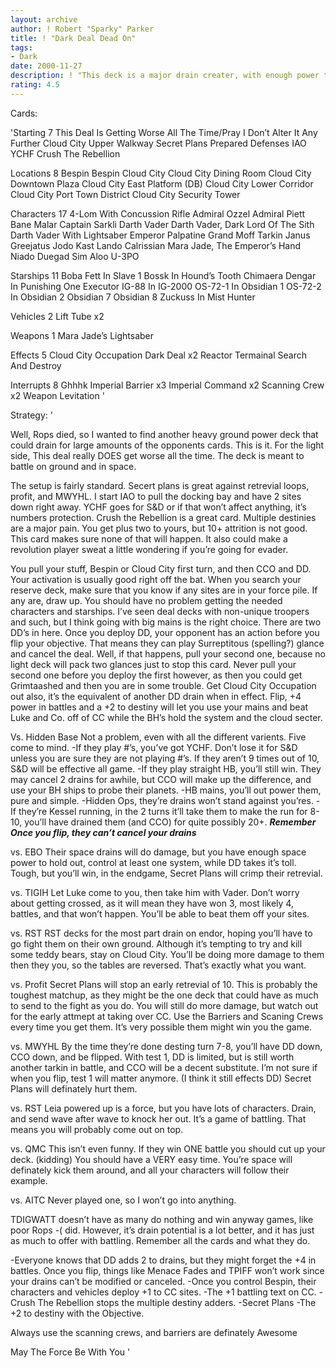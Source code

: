 ```yaml
---
layout: archive
author: ! Robert "Sparky" Parker
title: ! "Dark Deal Dead On"
tags:
- Dark
date: 2000-11-27
description: ! "This deck is a major drain creater, with enough power to battle anything off its territory."
rating: 4.5
---
```

Cards: 

'Starting 7
This Deal Is Getting Worse All The Time/Pray I Don’t Alter It Any Further
Cloud City Upper Walkway
Secret Plans
Prepared Defenses
IAO
YCHF
Crush The Rebellion

Locations 8
Bespin
Bespin Cloud City
Cloud City Dining Room
Cloud City Downtown Plaza
Cloud City East Platform (DB)
Cloud City Lower Corridor
Cloud City Port Town District
Cloud City Security Tower

Characters 17
4-Lom With Concussion Rifle
Admiral Ozzel
Admiral Piett
Bane Malar
Captain Sarkli
Darth Vader
Darth Vader, Dark Lord Of The Sith
Darth Vader With Lightsaber
Emperor Palpatine
Grand Moff Tarkin
Janus Greejatus
Jodo Kast
Lando Calrissian
Mara Jade, The Emperor’s Hand
Niado Duegad
Sim Aloo
U-3PO

Starships 11
Boba Fett In Slave 1
Bossk In Hound’s Tooth
Chimaera
Dengar In Punishing One
Executor
IG-88 In IG-2000
OS-72-1 In Obsidian 1
OS-72-2 In Obsidian 2
Obsidian 7
Obsidian 8
Zuckuss In Mist Hunter

Vehicles 2
Lift Tube x2

Weapons 1
Mara Jade’s Lightsaber

Effects 5
Cloud City Occupation
Dark Deal x2
Reactor Termainal
Search And Destroy

Interrupts 8
Ghhhk
Imperial Barrier x3
Imperial Command x2
Scanning Crew x2
Weapon Levitation '

Strategy: '

Well, Rops died, so I wanted to find another heavy ground power deck that could drain for large amounts of the opponents cards.  This is it.  For the light side, This deal really DOES get worse all the time.  The deck is meant to battle on ground and in space.

The setup is fairly standard.  Secert plans is great against retrevial loops, profit, and MWYHL.  I start IAO to pull the docking bay and have 2 sites down right away.  YCHF goes for S&D or if that won’t affect anything, it’s numbers protection.  Crush the Rebellion is a great card.  Multiple destinies are a major pain.  You get plus two to yours, but 10+ attrition is not good.	This card makes sure none of that will happen.	It also could make a revolution player sweat a little wondering if you’re going for evader.

You pull your stuff, Bespin or Cloud City first turn, and then CCO and DD.  Your activation is usually good right off the bat.	When you search your reserve deck, make sure that you know if any sites are in your force pile.  If any are, draw up.  You should have no problem getting the needed characters and starships.	I’ve seen deal decks with non-unique troopers and such, but I think going with big mains is the right choice.  There are two DD’s in here.  Once you deploy DD, your opponent has an action before you flip your objective.  That means they can play Surreptitous (spelling?) glance and cancel the deal.  Well, if that happens, pull your second one, because no light deck will pack two glances just to stop this card.	Never pull your second one before you deploy the first however, as then you could get Grimtaashed and then you are in some trouble.  Get Cloud City Occupation out also, it’s the equivalent of another DD drain when in effect.  Flip, +4 power in battles and a +2 to destiny will let you use your mains and beat Luke and Co. off of CC while the BH’s hold the system and the cloud secter.

Vs. Hidden Base
Not a problem, even with all the different varients.  Five come to mind.
-If they play #’s, you’ve got YCHF.  Don’t lose it for S&D unless you are sure they are not playing #’s.  If they aren’t 9 times out of 10, S&D will be effective all game.
-If they play straight HB, you’ll still win.  They may cancel 2 drains for awhile, but CCO will make up the difference, and use your BH ships to probe their planets.
-HB mains, you’ll out power them, pure and simple.
-Hidden Ops, they’re drains won’t stand against you’res.
-If they’re Kessel running, in the 2 turns it’ll take them to make the run for 8-10, you’ll have drained them (and CCO) for quite possibly 20+.
***Remember  Once you flip, they can’t cancel your drains***

vs. EBO Their space drains will do damage, but you have enough space power to hold out, control at least one system, while DD takes it’s toll.  Tough, but you’ll win, in the endgame, Secret Plans will crimp their retrevial.

vs. TIGIH Let Luke come to you, then take him with Vader.  Don’t worry about getting crossed, as it will mean they have won 3, most likely 4, battles, and that won’t happen.  You’ll be able to beat them off your sites.

vs. RST RST decks for the most part drain on endor, hoping you’ll have to go fight them on their own ground.  Although it’s tempting to try and kill some teddy bears, stay on Cloud City.  You’ll be doing more damage to them then they you, so the tables are reversed.  That’s exactly what you want.

vs. Profit Secret Plans will stop an early retrevial of 10.  This is probably the toughest matchup, as they might be the one deck that could have as much to send to the fight as you do.  You will still do more damage, but watch out for the early attmept at taking over CC.  Use the Barriers and Scaning Crews every time you get them.	It’s very possible them might win you the game.

vs. MWYHL By the time they’re done desting turn 7-8, you’ll have DD down, CCO down, and be flipped.	With test 1, DD is limited, but is still worth another tarkin in battle, and CCO will be a decent substitute.  I’m not sure if when you flip, test 1 will matter anymore.	(I think it still effects DD)  Secret Plans will definately hurt them.

vs. RST Leia powered up is a force, but you have lots of characters.  Drain, and send wave after wave to knock her out.  It’s a game of battling.  That means you will probably come out on top.

vs. QMC This isn’t even funny.  If they win ONE battle you should cut up your deck. (kidding)  You should have a VERY easy time.	You’re space will definately kick them around, and all your characters will follow their example.

vs. AITC Never played one, so I won’t go into anything.

TDIGWATT doesn’t have as many do nothing and win anyway games, like poor Rops -( did.  However, it’s drain potential is a lot better, and it has just as much to offer with battling.  Remember all the cards and what they do.

-Everyone knows that DD adds 2 to drains, but they might forget the +4 in battles.
Once you flip, things like Menace Fades and TPIFF won’t work since your drains can’t be modified or canceled.
-Once you control Bespin, their characters and vehicles deploy +1 to CC sites.
-The +1 battling text on CC.
-Crush The Rebellion stops the multiple destiny adders.
-Secret Plans
-The +2 to destiny with the Objective.

Always use the scanning crews, and barriers are definately Awesome

May The Force Be With You '